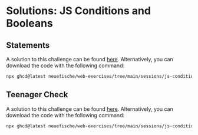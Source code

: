 # Solutions: JS Conditions and Booleans

## Statements

A solution to this challenge can be found [here](https://github.com/neuefische/web-exercises/tree/main/sessions/js-conditions-and-booleans/statements_solution). Alternatively, you can download the code with the following command:

```bash
npx ghcd@latest neuefische/web-exercises/tree/main/sessions/js-conditions-and-booleans/statements_solution
```

## Teenager Check

A solution to this challenge can be found [here](https://github.com/neuefische/web-exercises/tree/main/sessions/js-conditions-and-booleans/teenager-check_solution). Alternatively, you can download the code with the following command:

```bash
npx ghcd@latest neuefische/web-exercises/tree/main/sessions/js-conditions-and-booleans/teenager-check_solution
```
